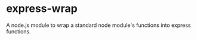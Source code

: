 express-wrap
============

A node.js module to wrap a standard node module's functions into express functions.
